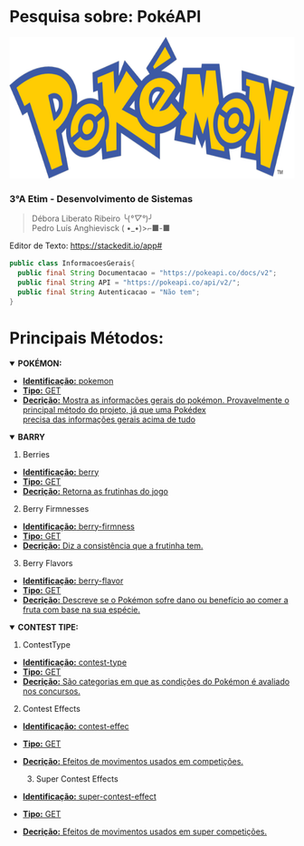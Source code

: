 # Pesquisa sobre: PokéAPI

<div align="center">
<img src="img/Pokemon.png" height="250px">
</div>

### 3°A Etim - Desenvolvimento de Sistemas
> Débora Liberato Ribeiro ╰(*°▽°*)╯<br>
> Pedro Luís Anghievisck ( •_•)>⌐■-■

Editor de Texto: https://stackedit.io/app#

```java
public class InformacoesGerais{
  public final String Documentacao = "https://pokeapi.co/docs/v2"; 
  public final String API = "https://pokeapi.co/api/v2/";
  public final String Autenticacao = "Não tem";
}
```


<h1>Principais Métodos:</h1>

<details open="pokemon">
  <summary><b>POKÉMON:</summary></b>
  
  
  - [<b>Identificação:</b> pokemon](#identificação)
  - [<b>Tipo:</b> GET](#1)
  - [<b>Decrição:</b>  Mostra as informacões gerais do pokémon. Provavelmente o principal método do projeto, já que uma Pokédex<br>precisa das informações gerais acima de tudo](#2)

</details>

<details open="barries">
  <summary><b>BARRY</summary></b>
  
 1. Berries
  - [<b>Identificação:</b> berry](#identificação)
  - [<b>Tipo:</b> GET](#1)
  - [<b>Decrição:</b> Retorna as frutinhas do jogo](#2)
  
  2. Berry Firmnesses
  - [<b>Identificação:</b> berry-firmness](#identificação)
  - [<b>Tipo:</b> GET](#1)
  - [<b>Decrição:</b> Diz a consistência que a frutinha tem.  ](#2)
  
  3. Berry Flavors
  - [<b>Identificação:</b> berry-flavor](#identificação)
  - [<b>Tipo:</b> GET](#1)
  - [<b>Decrição:</b> Descreve se o Pokémon sofre dano ou benefício ao comer a fruta com base na sua espécie. ](#2)
</details>

<details open="ContestType"> 
<summary><b>CONTEST TIPE:</summary></b>

  1. ContestType
  - [<b>Identificação:</b> contest-type](#identificação)
  - [<b>Tipo:</b> GET](#1)
  - [<b>Decrição:</b> São categorias em que as condições do Pokémon é avaliado nos concursos. ](#2)
  
  2. Contest Effects
  - [<b>Identificação:</b> contest-effec](#identificação)
  - [<b>Tipo:</b> GET](#1)
  - [<b>Decrição:</b> Efeitos de movimentos usados em competições. ](#2)
  
    3. Super Contest Effects 
  - [<b>Identificação:</b> super-contest-effect](#identificação)
  - [<b>Tipo:</b> GET](#1)
  - [<b>Decrição:</b> Efeitos de movimentos usados em super competições. ](#2)

</details>





